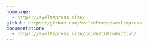 ```yaml
---
homepage:
  - https://sveltepress.site/
github: https://github.com/SveltePress/sveltepress
documentation:
  - https://sveltepress.site/guide/introduction/
---
```

